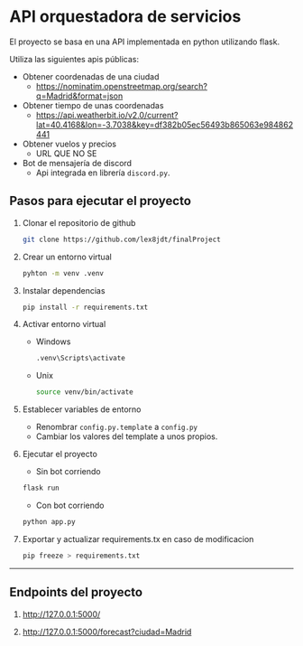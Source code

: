 # API orquestadora de servicios

El proyecto se basa en una API implementada en python utilizando flask.

Utiliza las siguientes apis públicas:

- Obtener coordenadas de una ciudad
  - <https://nominatim.openstreetmap.org/search?q=Madrid&format=json>
- Obtener tiempo de unas coordenadas
  - <https://api.weatherbit.io/v2.0/current?lat=40.4168&lon=-3.7038&key=df382b05ec56493b865063e984862441>
- Obtener vuelos y precios
  - URL QUE NO SE
- Bot de mensajería de discord
  - Api integrada en librería `discord.py`.

## Pasos para ejecutar el proyecto

1. Clonar el repositorio de github

   ```bash
   git clone https://github.com/lex8jdt/finalProject
   ```

2. Crear un entorno virtual

   ```bash
   pyhton -m venv .venv
   ```

3. Instalar dependencias

   ```bash
   pip install -r requirements.txt
   ```

4. Activar entorno virtual

   - Windows

     ```bash
     .venv\Scripts\activate
     ```

   - Unix

     ```bash
     source venv/bin/activate
     ```

5. Establecer variables de entorno

   - Renombrar `config.py.template` a `config.py`
   - Cambiar los valores del template a unos propios.

6. Ejecutar el proyecto

   - Sin bot corriendo

   ```bash
   flask run
   ```

   - Con bot corriendo

   ```bash
   python app.py
   ```

7. Exportar y actualizar requirements.tx en caso de modificacion

   ```bash
   pip freeze > requirements.txt
   ```

---

## Endpoints del proyecto

1. <http://127.0.0.1:5000/>

2. <http://127.0.0.1:5000/forecast?ciudad=Madrid>
